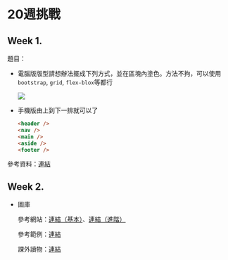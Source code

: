 # 20週挑戰

## Week 1.

題目：

- 電腦版版型請想辦法擺成下列方式，並在區塊內塗色。方法不拘，可以使用`bootstrap`, `grid`, `flex-blox`等都行

  ![](https://tva1.sinaimg.cn/large/007S8ZIlgy1ghkezfhxqej30hz0bet8n.jpg)

- 手機版由上到下一排就可以了

  ````html
  <header />
  <nav />
  <main />
  <aside />
  <footer />
  ````

參考資料：[連結](https://codepen.io/angelad/pen/YzXLdyq?editors=1100)

## Week 2.

- 圖庫

  參考網站：[連結（基本）](https://www.youtube.com/watch?v=EFafSYg-PkI)、[連結（進階）](https://www.youtube.com/watch?v=htChJbrO9SM)

  參考範例：[連結](https://uicookies.com/css-image-galleries/)

  課外讀物：[連結](https://www.youtube.com/watch?v=OxrsO4aIjyc&feature=youtu.be)

